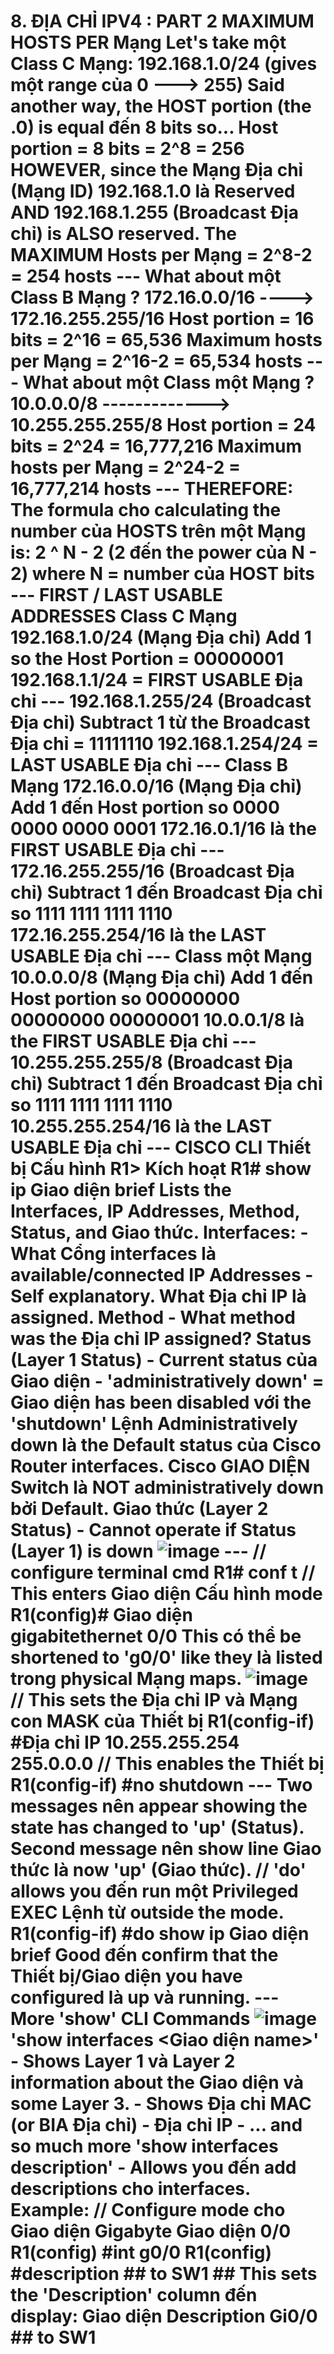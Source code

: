 # 8. ĐỊA CHỈ IPV4 : PART 2 MAXIMUM HOSTS PER Mạng Let's take một Class C Mạng: 192.168.1.0/24 (gives một range của 0 ---> 255) Said another way, the HOST portion (the .0) is equal đến 8 bits so... Host portion = 8 bits = 2^8 = 256 HOWEVER, since the Mạng Địa chỉ (Mạng ID) 192.168.1.0 là Reserved AND 192.168.1.255 (Broadcast Địa chỉ) is ALSO reserved. The MAXIMUM Hosts per Mạng = 2^8-2 = 254 hosts --- What about một Class B Mạng ? 172.16.0.0/16 ----> 172.16.255.255/16 Host portion = 16 bits = 2^16 = 65,536 Maximum hosts per Mạng = 2^16-2 = 65,534 hosts --- What about một Class một Mạng ? 10.0.0.0/8 -------------> 10.255.255.255/8 Host portion = 24 bits = 2^24 = 16,777,216 Maximum hosts per Mạng = 2^24-2 = 16,777,214 hosts --- THEREFORE: The formula cho calculating the number của HOSTS trên một Mạng is: 2 ^ N - 2 (2 đến the power của N - 2) where N = number của HOST bits --- FIRST / LAST USABLE ADDRESSES Class C Mạng 192.168.1.0/24 (Mạng Địa chỉ) Add 1 so the Host Portion = 00000001 192.168.1.1/24 = FIRST USABLE Địa chỉ --- 192.168.1.255/24 (Broadcast Địa chỉ) Subtract 1 từ the Broadcast Địa chỉ = 11111110 192.168.1.254/24 = LAST USABLE Địa chỉ --- Class B Mạng 172.16.0.0/16 (Mạng Địa chỉ) Add 1 đến Host portion so 0000 0000 0000 0001 172.16.0.1/16 là the FIRST USABLE Địa chỉ --- 172.16.255.255/16 (Broadcast Địa chỉ) Subtract 1 đến Broadcast Địa chỉ so 1111 1111 1111 1110 172.16.255.254/16 là the LAST USABLE Địa chỉ --- Class một Mạng 10.0.0.0/8 (Mạng Địa chỉ) Add 1 đến Host portion so 00000000 00000000 00000001 10.0.0.1/8 là the FIRST USABLE Địa chỉ --- 10.255.255.255/8 (Broadcast Địa chỉ) Subtract 1 đến Broadcast Địa chỉ so 1111 1111 1111 1110 10.255.255.254/16 là the LAST USABLE Địa chỉ --- CISCO CLI Thiết bị Cấu hình R1> Kích hoạt R1# show ip Giao diện brief Lists the Interfaces, IP Addresses, Method, Status, and Giao thức. Interfaces: - What Cổng interfaces là available/connected IP Addresses - Self explanatory. What Địa chỉ IP là assigned. Method - What method was the Địa chỉ IP assigned? Status (Layer 1 Status) - Current status của Giao diện - 'administratively down' = Giao diện has been disabled với the 'shutdown' Lệnh Administratively down là the Default status của Cisco Router interfaces. Cisco GIAO DIỆN Switch là NOT administratively down bởi Default. Giao thức (Layer 2 Status) - Cannot operate if Status (Layer 1) is down ![image](https://github.com/psaumur/CCNA/assets/106411237/fa113ff0-a8ee-410b-ab3e-64684654cac6) --- // configure terminal cmd R1# conf t // This enters Giao diện Cấu hình mode R1(config)# Giao diện gigabitethernet 0/0 This có thể be shortened to 'g0/0' like they là listed trong physical Mạng maps. ![image](https://github.com/psaumur/CCNA/assets/106411237/df83bf09-c391-45b7-b1b4-41db061b84f4) // This sets the Địa chỉ IP và Mạng con MASK của Thiết bị R1(config-if) #Địa chỉ IP 10.255.255.254 255.0.0.0 // This enables the Thiết bị R1(config-if) #no shutdown --- Two messages nên appear showing the state has changed to 'up' (Status). Second message nên show line Giao thức là now 'up' (Giao thức). // 'do' allows you đến run một Privileged EXEC Lệnh từ outside the mode. R1(config-if) #do show ip Giao diện brief Good đến confirm that the Thiết bị/Giao diện you have configured là up và running. --- More 'show' CLI Commands ![image](https://github.com/psaumur/CCNA/assets/106411237/bdc1152e-1946-4ddb-ae72-1e23b9c9defa) 'show interfaces <Giao diện name>' - Shows Layer 1 và Layer 2 information about the Giao diện và some Layer 3. - Shows Địa chỉ MAC (or BIA Địa chỉ) - Địa chỉ IP - ... and so much more 'show interfaces description' - Allows you đến add descriptions cho interfaces. Example: // Configure mode cho Giao diện Gigabyte Giao diện 0/0 R1(config) #int g0/0 R1(config) #description ## to SW1 ## This sets the 'Description' column đến display: Giao diện Description Gi0/0 ## to SW1 ## 